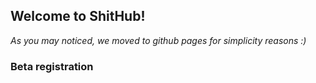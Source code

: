 ## Welcome to ShitHub!
*As you may noticed, we moved to github pages for simplicity reasons :)*

### Beta registration
